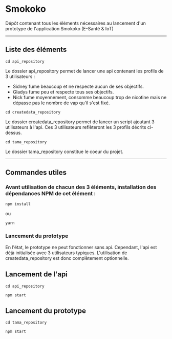 # Smokoko

Dépôt contenant tous les éléments nécessaires au lancement d'un prototype de l'application Smokoko (E-Santé & IoT)

---
## Liste des éléments

```
cd api_repository
```
Le dossier api_repository permet de lancer une api contenant les profils de 3 utilisateurs :
- Sidney fume beaucoup et ne respecte aucun de ses objectifs.
- Gladys fume peu et respecte tous ses objectifs.
- Nick fume moyennement, consomme beaucoup trop de nicotine mais ne dépasse pas le nombre de vap qu'il s'est fixé.

```
cd createdata_repository
```
Le dossier createdata_repository permet de lancer un script ajoutant 3 utilisateurs à l'api. 
Ces 3 utilisateurs reflèteront les 3 profils décrits ci-dessus.

```
cd tama_repository
```
Le dossier tama_repository constitue le coeur du projet.

---

## Commandes utiles

### Avant utilisation de chacun des 3 éléments, installation des dépendances NPM de cet élément : 

```
npm install
```

ou 

```
yarn
```

### Lancement du prototype

En l'état, le prototype ne peut fonctionner sans api. Cependant, l'api est déjà initialisée avec 3 utilisateurs typiques. L'utilisation de createdata_repository est donc complètement optionnelle.

## Lancement de l'api

```
cd api_repository
```
```
npm start
```

## Lancement du prototype

```
cd tama_repository
```
```
npm start
```

